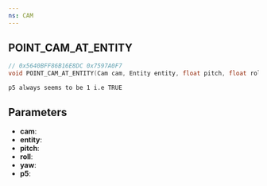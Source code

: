 ```yaml
---
ns: CAM
---
```

## POINT_CAM_AT_ENTITY

```c
// 0x5640BFF86B16E8DC 0x7597A0F7
void POINT_CAM_AT_ENTITY(Cam cam, Entity entity, float pitch, float roll, float yaw, BOOL p5);
```

```
p5 always seems to be 1 i.e TRUE  
```

## Parameters
* **cam**: 
* **entity**: 
* **pitch**: 
* **roll**: 
* **yaw**: 
* **p5**: 


